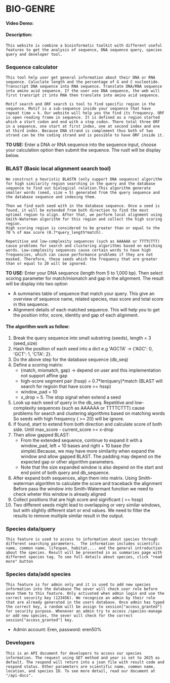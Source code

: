 # BIO-GENRE
#### Video Demo:  <URL HERE>
#### Description:
    This website is combine a bioinformatic toolkit with different useful features to get the analysis of sequence, DNA sequence query, species query and developer tool.

### Sequence calculator
    This tool help user get general information about their DNA or RNA sequence. Caluclate length and the percentage of G and C nucleotide. Transcript DNA sequence into RNA sequence. Translate DNA/RNA sequence into amino acid sequence. If the user use DNA sequence, the web will first transript it into RNA then translate into amino acid sequence.

    Motif search and ORF search is tool to find specific region in the sequence. Motif is a sub-sequence inside your sequence that have repeat time = k. Our website will help you the find its frequency. ORF is open reading frame in sequence. It is defined as a region started which a start codon and end with a stop codon. There total three ORF in a sequence, one start at first index, one at second index and one at third index. Because DNA strand is complement thus both of two strand can be the coding strand and is possible to have ORF inside it.
**TO USE:**
Enter a DNA or RNA sequence into the sequence input, choose your calculation option then submit the sequence. The ruslt will be display below.

### BLAST (Basic local alignment search tool)
    We construct a heuristic BLASTN (only support DNA sequence) algorithm for high similarity region searching in the query and the database sequence to find out biological relation.This algorithm generate smaller words (seed, size = 5) generated from the query sequence and the database sequence and indexing them.

    Then we find each seed with in the database sequence. Once a seed is found, it will be extended from both direction to find the most optimal region to align. After that, we perform local alignment using Smith-Waterman algorithm for this region and collect the high scoring region.
    High scoring region is considered to be greater than or equal to the 70 % of max score (0.7*query_length*match).

    Repetitive and low-complexity sequences (such as AAAAAA or TTTTCTTT) cause problems for search and clustering algorithms based on matching words. Low-complexity sequences cause certain words to have high frequencies, which can cause performance problems if they are not masked. Therefore, these seeds which the frequency that are greater than or equal to 20 will be ignored.

**TO USE:**
 Enter your DNA sequence (length from 5 to 1,000 bp). Then select scoring parameter for match/mismatch and gap in the alignment. The result will be display into two option
* A summaries table of sequence that match your query. This give an overview of sequence name, related species, max score and total score in this sequence.
* Alignment details of each matched sequence. This will help you to get the position infor, score, identity and gap of each alignment.

#### The algorithm work as follow:
1. Break the query sequence into small substring (seeds), length = 3 (seed_size)
2. Hash the position of each seed into a dict e.g 'AGCTA' -> {'AGC': 0, 'GCT': 1, 'CTA': 2}.
3. Do the above step for the database sequence (db_seq)
4. Define a scoring matrix:
    - (match, mismatch, gap) -> depend on user and this implementation not support affine gap
    - high-score segment pair (hssp) = 0.7*len(query)*match (BLAST will search for regioin that have score >= hssp)
    - window_pad = 10
    - x_drop = 5. The stop signal when extend a seed
5. Look up each seed of query in the db_seq.
Repetitive and low-complexity sequences (such as AAAAAA or TTTTCTTT) cause problems for search and clustering algorithms based on matching words
So seeds with high frequency ( >= 20) will be ignore.
6. If found, start to extend from both direction and calculate score of both side. Until max_score - current_score >= x-drop
7. Then allow gapped BLAST:
    - From the extended sequence, continue to expand it with a window_pad, left + 10 bases and right + 10 base (for simple).Because, we may have more similarity when expand the window and allow gapped BLAST.
    The padding may depend on the expected gap or other algorithm parameters.
    - Note that the size expanded window is also depend on the start and end point of both query and db_sequence.
8. After expand both sequences, align them into matrix. Using Smith-waterman algorithm to calculate the score and traceback the alignment
Before pass the window into Smith-Watermant function we need to check wheter this window is already aligned
9. Collect positions that are high score and significant ( >= hssp)
10. Two different seeds might lead to overlapping or very similar windows, but with slightly different start or end values. We need to filter the results to remove multiple similar result in the output.

### Species data/query
    This feature is used to access to information about species through different searching parameters.  The information includes scientific name, common name, lifespan, habitat,... and the general introduction about the species. Result will be presented in as summaries page with different species tag. To see full details about species, click "read more" button

### Species data/add species
    This feature is for admin only and it is used to add new species information into the database The sever will check user role before move them to this feature. Only activated when admin login and use the correct security key (123456). We recognize an admin by their role that are already generated in the users database. Once admin has typed the correct key, a random will be assign to session["access_granted"] for security purpose. Whenever an admin try to access /species-manage or add new species, the sever will check for the correct session["access_granted"] key.

* Admin account: Eren, password: eren50%

### Developers
    This is an API document for developers to access our species information. The request using GET method and year is set to 2025 as default. The respond will return into a json file with result code and respond status. Other parameters are scientific name, common name, location, and species ID. To see more detail, read our document at "/api-docs".
